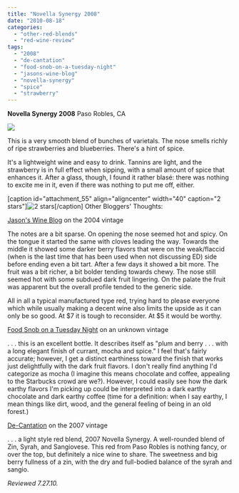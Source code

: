 ```yaml
---
title: "Novella Synergy 2008"
date: "2010-08-18"
categories: 
  - "other-red-blends"
  - "red-wine-review"
tags: 
  - "2008"
  - "de-cantation"
  - "food-snob-on-a-tuesday-night"
  - "jasons-wine-blog"
  - "novella-synergy"
  - "spice"
  - "strawberry"
---
```


**Novella Synergy 2008** Paso Robles, CA

![](http://www.rebeccagomezfarrell.com/gourmez/photos/novellasynergy.JPG)

This is a very smooth blend of bunches of varietals. The nose smells richly of ripe strawberries and blueberries. There's a hint of spice.

It's a lightweight wine and easy to drink. Tannins are light, and the strawberry is in full effect when sipping, with a small amount of spice that enhances it. After a glass, though, I found it rather blasé: there was nothing to excite me in it, even if there was nothing to put me off, either.

\[caption id="attachment\_55" align="aligncenter" width="40" caption="2 stars"\]![2 stars](http://www.rebeccagomezfarrell.com/wp-content/uploads/2009/02/rating_chicken11.gif "rating_chicken11")\[/caption\]  Other Bloggers' Thoughts:

[Jason's Wine Blog](http://jasonswineblog.com/2007/09/10/2004-novella-synergy/) on the 2004 vintage

The notes are a bit sparse. On opening the nose seemed hot and spicy. On the tongue it started the same with cloves leading the way. Towards the middle it showed some darker berry flavors that were on the weak/flaccid (when is the last time that has been used when not discussing ED) side before ending even a bit tart. After a few days it showed a bit more. The fruit was a bit richer, a bit bolder tending towards chewy. The nose still seemed hot with some subdued dark fruit lingering. On the palate the fruit was apparent but the overall profile tended to the generic side.

All in all a typical manufactured type red, trying hard to please everyone which while usually making a decent wine also limits the upside as it can only be so good. At $7 it is tough to reconsider. At $5 it would be worthy.

[Food Snob on a Tuesday Night](http://vitaille.blogspot.com/2008/04/novella-synergy-blend-paso-robles.html) on an unknown vintage

. . . this is an excellent bottle. It describes itself as "plum and berry . . . with a long elegant finish of currant, mocha and spice." I feel that's fairly accurate; however, I get a distinct earthiness toward the finish that works just delightfully with the dark fruit flavors. I don't really find anything I'd categorize as mocha (I imagine this means chocolate and coffee, appealing to the Starbucks crowd are we?). However, I could easily see how the dark earthy flavors I'm picking up could be interpreted into a dark earthy chocolate and dark earthy coffee (time for a definition: when I say earthy, I mean things like dirt, wood, and the general feeling of being in an old forest.)

[De-Cantation](http://de-canting.blogspot.com/2009/07/summer-party-pairings.html) on the 2007 vintage

. . . a light style red blend, 2007 Novella Synergy. A well-rounded blend of Zin, Syrah, and Sangiovese. This red from Paso Robles is nothing fancy, or over the top, but definitely a nice wine to share. The sweetness and big berry fullness of a zin, with the dry and full-bodied balance of the syrah and sangio.

_Reviewed 7.27.10._
